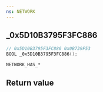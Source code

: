 ```yaml
---
ns: NETWORK
---
```

## _0x5D10B3795F3FC886

```c
// 0x5D10B3795F3FC886 0x0B739F53
BOOL _0x5D10B3795F3FC886();
```

```
NETWORK_HAS_*
```

## Return value
